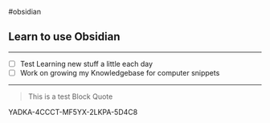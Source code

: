 #obsidian 

## Learn to use Obsidian
---
- [ ] Test Learning new stuff a little each day
- [ ] Work on growing my Knowledgebase for computer snippets

---

> This is a test Block Quote


YADKA-4CCCT-MF5YX-2LKPA-5D4C8